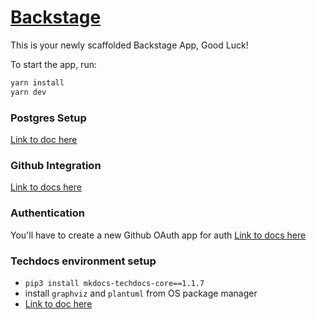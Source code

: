 # [Backstage](https://backstage.io)

This is your newly scaffolded Backstage App, Good Luck!

To start the app, run:

```sh
yarn install
yarn dev
```



### Postgres Setup
 [Link to doc here](https://backstage.io/docs/getting-started/configuration#install-and-configure-postgresql)

### Github Integration
 [Link to docs here](https://backstage.io/docs/getting-started/configuration#setting-up-a-github-integration)

### Authentication
You'll have to create a new Github OAuth app for auth
[Link to docs here](https://backstage.io/docs/getting-started/configuration#setting-up-authentication)

### Techdocs environment setup
- `pip3 install mkdocs-techdocs-core==1.1.7`
- install `graphviz` and `plantuml` from OS package manager
- [Link to doc here](https://backstage.io/docs/features/techdocs/getting-started#disabling-docker-in-docker-situation-optional)

